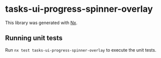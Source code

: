 # tasks-ui-progress-spinner-overlay

This library was generated with [Nx](https://nx.dev).

## Running unit tests

Run `nx test tasks-ui-progress-spinner-overlay` to execute the unit tests.
